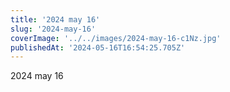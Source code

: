 ```yaml
---
title: '2024 may 16'
slug: '2024-may-16'
coverImage: '../../images/2024-may-16-c1Nz.jpg'
publishedAt: '2024-05-16T16:54:25.705Z'
---
```


2024 may 16
